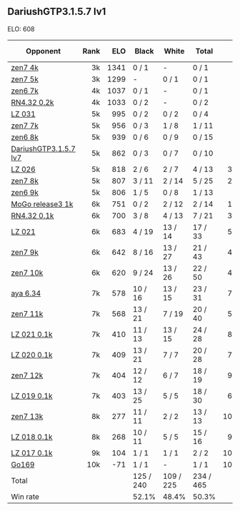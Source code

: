 ## DariushGTP3.1.5.7 lv1 ##

ELO: 608

Opponent | Rank | ELO | Black | White | Total | Win rate
---------|-----:|----:|-------|-------|-------|-------:
[zen7 4k](zen7%204k.md) | 3k | 1341 | 0 / 1 | - | 0 / 1 | 0.0%
[zen7 5k](zen7%205k.md) | 3k | 1299 | - | 0 / 1 | 0 / 1 | 0.0%
[zen6 7k](zen6%207k.md) | 4k | 1037 | 0 / 1 | - | 0 / 1 | 0.0%
[RN4.32 0.2k](RN4.32%200.2k.md) | 4k | 1033 | 0 / 2 | - | 0 / 2 | 0.0%
[LZ 031](LZ%20031.md) | 5k | 995 | 0 / 2 | 0 / 2 | 0 / 4 | 0.0%
[zen7 7k](zen7%207k.md) | 5k | 956 | 0 / 3 | 1 / 8 | 1 / 11 | 9.1%
[zen6 8k](zen6%208k.md) | 5k | 939 | 0 / 6 | 0 / 9 | 0 / 15 | 0.0%
[DariushGTP3.1.5.7 lv7](DariushGTP3.1.5.7%20lv7.md) | 5k | 862 | 0 / 3 | 0 / 7 | 0 / 10 | 0.0%
[LZ 026](LZ%20026.md) | 5k | 818 | 2 / 6 | 2 / 7 | 4 / 13 | 30.8%
[zen7 8k](zen7%208k.md) | 5k | 807 | 3 / 11 | 2 / 14 | 5 / 25 | 20.0%
[zen6 9k](zen6%209k.md) | 5k | 806 | 1 / 5 | 0 / 8 | 1 / 13 | 7.7%
[MoGo release3 1k](MoGo%20release3%201k.md) | 6k | 751 | 0 / 2 | 2 / 12 | 2 / 14 | 14.3%
[RN4.32 0.1k](RN4.32%200.1k.md) | 6k | 700 | 3 / 8 | 4 / 13 | 7 / 21 | 33.3%
[LZ 021](LZ%20021.md) | 6k | 683 | 4 / 19 | 13 / 14 | 17 / 33 | 51.5%
[zen7 9k](zen7%209k.md) | 6k | 642 | 8 / 16 | 13 / 27 | 21 / 43 | 48.8%
[zen7 10k](zen7%2010k.md) | 6k | 620 | 9 / 24 | 13 / 26 | 22 / 50 | 44.0%
[aya 6.34](aya%206.34.md) | 7k | 578 | 10 / 16 | 13 / 15 | 23 / 31 | 74.2%
[zen7 11k](zen7%2011k.md) | 7k | 568 | 13 / 21 | 7 / 19 | 20 / 40 | 50.0%
[LZ 021 0.1k](LZ%20021%200.1k.md) | 7k | 410 | 11 / 13 | 13 / 15 | 24 / 28 | 85.7%
[LZ 020 0.1k](LZ%20020%200.1k.md) | 7k | 409 | 13 / 21 | 7 / 7 | 20 / 28 | 71.4%
[zen7 12k](zen7%2012k.md) | 7k | 404 | 12 / 12 | 6 / 7 | 18 / 19 | 94.7%
[LZ 019 0.1k](LZ%20019%200.1k.md) | 7k | 403 | 13 / 25 | 5 / 5 | 18 / 30 | 60.0%
[zen7 13k](zen7%2013k.md) | 8k | 277 | 11 / 11 | 2 / 2 | 13 / 13 | 100.0%
[LZ 018 0.1k](LZ%20018%200.1k.md) | 8k | 268 | 10 / 11 | 5 / 5 | 15 / 16 | 93.8%
[LZ 017 0.1k](LZ%20017%200.1k.md) | 9k | 104 | 1 / 1 | 1 / 1 | 2 / 2 | 100.0%
[Go169](Go169.md) | 10k | -71 | 1 / 1 | - | 1 / 1 | 100.0%
Total | | | 125 / 240 | 109 / 225 | 234 / 465 | 
Win rate| | | 52.1% | 48.4% | 50.3% | 
